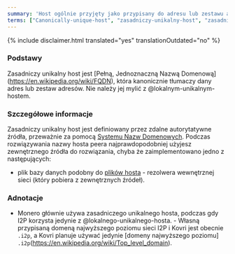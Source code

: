 ```yaml
---
summary: 'Host ogólnie przyjęty jako przypisany do adresu lub zestawu adresów'
terms: ["Canonically-unique-host", "zasadniczy-unikalny-host", "zasadniczego-unikalnego-hosta", "zasadniczym-unikalnym-hoście", "zasadniczego-unikalnego-hostu", "zasadniczym-unikalnym-hostem", "zasadnicze-unikalne-hosty"]
---
```


{% include disclaimer.html translated="yes" translationOutdated="no" %}

### Podstawy

Zasadniczy unikalny host jest [Pełną, Jednoznaczną Nazwą Domenową]
(https://en.wikipedia.org/wiki/FQDN), która kanonicznie tłumaczy dany adres
lub zestaw adresów. Nie należy jej mylić z @lokalnym-unikalnym-hostem.

### Szczegółowe informacje

Zasadniczy unikalny host jest definiowany przez zdalne autorytatywne źródła,
przeważnie za pomocą [Systemu Nazw
Domenowych](https://en.wikipedia.org/wiki/DNS). Podczas rozwiązywania nazwy
hosta peera najprawdopodobniej użyjesz zewnętrznego źródła do rozwiązania,
chyba że zaimplementowano jedno z następujących:

- plik bazy danych podobny do [plików
hosta](https://en.wikipedia.org/wiki/Hosts_(file))  - rezolwera wewnętrznej
sieci (który pobiera z zewnętrznych źródeł).

### Adnotacje

- Monero głównie używa zasadniczego unikalnego hosta, podczas gdy I2P
korzysta jedynie z @lokalnego-unikalnego-hosta.  - Własną przypisaną domeną
najwyższego poziomu sieci I2P i Kovri jest obecnie `.i2p`, a Kovri planuje
używać jedynie [domeny najwyższego poziomu]
`.i2p`(https://en.wikipedia.org/wiki/Top_level_domain).
